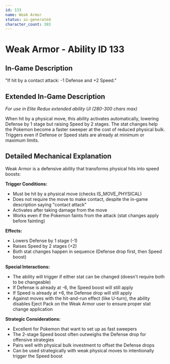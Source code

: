 ```yaml
---
id: 133
name: Weak Armor
status: ai-generated
character_count: 303
---
```


# Weak Armor - Ability ID 133

## In-Game Description
"If hit by a contact attack: -1 Defense and +2 Speed."

## Extended In-Game Description
*For use in Elite Redux extended ability UI (280-300 chars max)*

When hit by a physical move, this ability activates automatically, lowering Defense by 1 stage but raising Speed by 2 stages. The stat changes help the Pokemon become a faster sweeper at the cost of reduced physical bulk. Triggers even if Defense or Speed stats are already at minimum or maximum limits.

## Detailed Mechanical Explanation
Weak Armor is a defensive ability that transforms physical hits into speed boosts:

**Trigger Conditions:**
- Must be hit by a physical move (checks IS_MOVE_PHYSICAL)
- Does not require the move to make contact, despite the in-game description saying "contact attack"
- Activates after taking damage from the move
- Works even if the Pokemon faints from the attack (stat changes apply before fainting)

**Effects:**
- Lowers Defense by 1 stage (-1)
- Raises Speed by 2 stages (+2)
- Both stat changes happen in sequence (Defense drop first, then Speed boost)

**Special Interactions:**
- The ability will trigger if either stat can be changed (doesn't require both to be changeable)
- If Defense is already at -6, the Speed boost will still apply
- If Speed is already at +6, the Defense drop will still apply
- Against moves with the hit-and-run effect (like U-turn), the ability disables Eject Pack on the Weak Armor user to ensure proper stat change application

**Strategic Considerations:**
- Excellent for Pokemon that want to set up as fast sweepers
- The 2-stage Speed boost often outweighs the Defense drop for offensive strategies
- Pairs well with physical bulk investment to offset the Defense drops
- Can be used strategically with weak physical moves to intentionally trigger the Speed boost